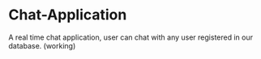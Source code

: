 # Chat-Application
A real time chat application, user can chat with any user registered in our database. (working)
